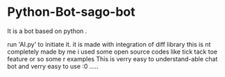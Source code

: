 # Python-Bot-sago-bot
It is a bot based on python .

run 'AI.py' to initiate it.
it is made with integration of diff library this is nt completely made by me i used some open source codes like tick tack toe feature or so 
some r examples
This is verry easy to understand-able chat bot and verry easy to use :0
.....
